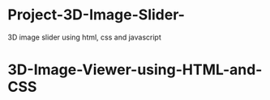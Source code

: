 # Project-3D-Image-Slider-
3D image slider using html, css and javascript
# 3D-Image-Viewer-using-HTML-and-CSS
